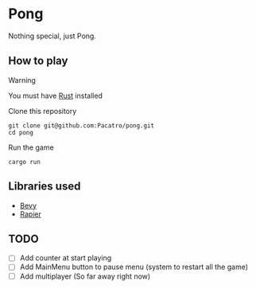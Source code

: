 # Pong

Nothing special, just Pong.

## How to play

> [!WARNING]
> You must have [Rust](https://www.rust-lang.org/es/tools/install) installed

Clone this repository

```terminal
git clone git@github.com:Pacatro/pong.git
cd pong
```

Run the game

```terminal
cargo run
```

## Libraries used

- [Bevy](https://bevyengine.org/)
- [Rapier](https://rapier.rs/)

## TODO

- [ ] Add counter at start playing
- [ ] Add MainMenu button to pause menu (system to restart all the game)
- [ ] Add multiplayer (So far away right now)
